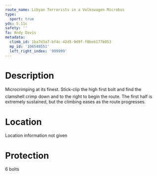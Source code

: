 ```yaml
---
route_name: Libyan Terrorists in a Volkswagen Microbus
type:
  sport: true
yds: 5.11c
safety: ''
fa: Andy Davis
metadata:
  climb_id: 1ba7d3a7-bf4c-42d5-9d9f-f0beb177b053
  mp_id: '106548551'
  left_right_index: '999999'
---
```

# Description
Microcrimping at its finest. Stick-clip the high first bolt and find the clamshell crimp down and to the right to begin the route. The first half is extremely sustained, but the climbing eases as the route progresses.

# Location
Location information not given

# Protection
6 bolts
